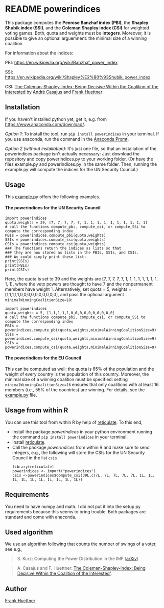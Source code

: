 # README powerindices
This package computes 
the **Penrose Banzhaf index (PBI)**, 
the **Shapley Shubik index (SSI)**, and 
the **Coleman Shapley index (CSI)**
for weighted voting games. 
Both, quota and weights must be **integers**.
Moreover, it is possible to give an optional arguemnent: the minimal size of a winning coalition.

For information about the indices:

PBI: https://en.wikipedia.org/wiki/Banzhaf_power_index

SSI: https://en.wikipedia.org/wiki/Shapley%E2%80%93Shubik_power_index

CSI: [The Coleman-Shapley-Index: Being Decisive Within the Coalition of the Interested](http://xn--frankhttner-yhb.de/frankhuettner/wp-content/uploads/2018/05/colsha.pdf) by [André Casajus](http:www.casajus.de) and [Frank Huettner](http:www.frankhuettner.de)

## Installation
If you haven't installed python yet, get it, e.g. from https://www.anaconda.com/download/. 

*Option 1*: To install the tool, run `pip install powerindices` in your terminal. If you use anaconda, run the command in the [Anaconda Promt](https://www.quora.com/How-do-I-start-the-anaconda-command-prompt).

*Option 2 (without installation)*: It's just one file, so that an installation of the powerindices package isn't actually necessary: Just download the repository and copy powerindices.py to your working folder.  (Or have the files example.py and powerindices.py in the same folder. Then, running the example.py will compute the indices for the UN Security Council.)



## Usage
This [example.py](https://github.com/frankhuettner/powerindices/blob/master/example.py) offers the following examples. 
#### The powerindices for the UN Security Council
```
import powerindices
quota,weights = 39, [7, 7, 7, 7, 7, 1, 1, 1, 1, 1, 1, 1, 1, 1, 1] 
# call the functions compute_pbi, compute_csi, or compute_SSi to compute the corresponding index
PBIs = powerindices.compute_pbi(quota,weights)
SSIs = powerindices.compute_ssi(quota,weights)
CSIs = powerindices.compute_csi(quota,weights)
### The functions return the indices as lists so that
### they are now stored as lists in the PBIs, SSIs, and CSIs.
### We could simply print these list:
print(SSIs)
print(PBIs)
print(CSIs)
```
Here, the quota is set to 39 and the weights are [7, 7, 7, 7, 7, 1, 1, 1, 1, 1, 1, 1, 1, 1, 1], 
where the veto powers are thought to have 7 and the nonpermanent members have weight 1. 
Alternatively, set quota = 5, weights = [1,1,1,1,1,0,0,0,0,0,0,0,0,0,0], and pass the optional argument `minimalWinningCoalitionSize=10`:
```
import powerindices
quota,weights = 5, [1,1,1,1,1,0,0,0,0,0,0,0,0,0,0] 
# call the functions compute_pbi, compute_csi, or compute_SSi to compute the corresponding index
PBIs = powerindices.compute_pbi(quota,weights,minimalWinningCoalitionSize=9)
SSIs = powerindices.compute_ssi(quota,weights,minimalWinningCoalitionSize=9)
CSIs = powerindices.compute_csi(quota,weights,minimalWinningCoalitionSize=9)
```

#### The powerindices for the EU Council 
This can be computed as well: the quota is 65% of the population and the weight of every country is the population of this country. Moreover, the minimal size of a winning coalition must be specified: setting `minimalWinningCoalitionSize=16` ensures that only coalitions with at least 16 members (i.e., 55% of the countries) are winning. For details, see the [example.py](https://github.com/frankhuettner/powerindices/blob/master/example.py) file.

## Usage from within R
You can use this tool from within R by help of [reticulate](https://github.com/rstudio/reticulate). To this end,
* Install the package *powerindices* in your python environment running the command `pip install powerindices` in your terminal.
* Install [reticulate](https://github.com/rstudio/reticulate).
* Call the package *powerindices* from within R and make sure to send integers, e.g., the following will store the CSIs for the UN Security Council in the list `csis`
    ```
    library(reticulate)
    powerindices <- import("powerindices")
    csis <-powerindices$compute_csi(39L,c(7L, 7L, 7L, 7L, 7L, 1L, 1L, 1L, 1L, 1L, 1L, 1L, 1L, 1L, 1L))
    ```
## Requirements
You need to have numpy and math. I did not put it into the setup.py requirements because this seems to bring trouble. Both packages are standard and come with anaconda.

## Used algorithm
We use an algorithm following that counts the number of swings of a voter, see e.g.,
> S. Kurz: Computing the Power Distribution in the IMF ([arXiv](http://arxiv.org/abs/1603.01443)).

> A. Casajus and F. Huettner: [The Coleman-Shapley-Index: Being Decisive Within the Coalition of the Interested'](http://xn--frankhttner-yhb.de/frankhuettner/wp-content/uploads/2018/05/colsha.pdf).

## Author
[Frank Huettner](http:www.frankhuettner.de)
